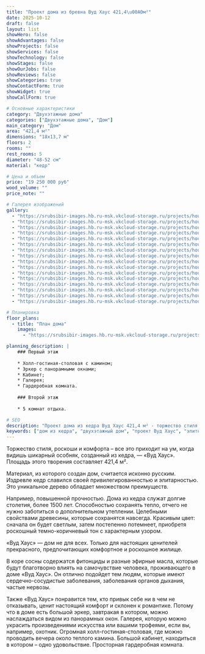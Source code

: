 ```yaml
---
title: "Проект дома из бревна Вуд Хаус 421,4\u00A0м²"
date: 2025-10-12
draft: false
layout: list
showHero: false
showAdvantages: false
showProjects: false
showServices: false
showTechnology: false
showStages: false
showOurJobs: false
showReviews: false
showCategories: true
showContactForm: true
showWidget: true
showCallForm: true

# Основные характеристики
category: "Двухэтажные дома"
categories: ["Двухэтажные дома", "Дом"]
main_category: "Дом"
area: "421,4 м²"
dimensions: "18x13,7 м"
floors: 2
rooms: ""
rest_rooms: 5
diameter: "48-52 см"
material: "кедр"

# Цена и объем
price: "19 250 000 руб"
wood_volume: ""
price_note: ""

# Галерея изображений
gallery:
  - "https://srubsibir-images.hb.ru-msk.vkcloud-storage.ru/projects/houses/vud-421/vud-421-1.jpg"
  - "https://srubsibir-images.hb.ru-msk.vkcloud-storage.ru/projects/houses/vud-421/vud-421-2.jpg"
  - "https://srubsibir-images.hb.ru-msk.vkcloud-storage.ru/projects/houses/vud-421/vud-421-3.jpg"
  - "https://srubsibir-images.hb.ru-msk.vkcloud-storage.ru/projects/houses/vud-421/vud-421-4.jpg"
  - "https://srubsibir-images.hb.ru-msk.vkcloud-storage.ru/projects/houses/vud-421/vud-421-5.jpg"
  - "https://srubsibir-images.hb.ru-msk.vkcloud-storage.ru/projects/houses/vud-421/vud-421-6.jpg"
  - "https://srubsibir-images.hb.ru-msk.vkcloud-storage.ru/projects/houses/vud-421/vud-421-7.jpg"
  - "https://srubsibir-images.hb.ru-msk.vkcloud-storage.ru/projects/houses/vud-421/vud-421-8.jpg"
  - "https://srubsibir-images.hb.ru-msk.vkcloud-storage.ru/projects/houses/vud-421/vud-421-9.jpg"
  - "https://srubsibir-images.hb.ru-msk.vkcloud-storage.ru/projects/houses/vud-421/vud-421-10.jpg"
  - "https://srubsibir-images.hb.ru-msk.vkcloud-storage.ru/projects/houses/vud-421/vud-421-11.jpg"
  - "https://srubsibir-images.hb.ru-msk.vkcloud-storage.ru/projects/houses/vud-421/vud-421-12.jpg"
  - "https://srubsibir-images.hb.ru-msk.vkcloud-storage.ru/projects/houses/vud-421/vud-421-13.jpg"
  - "https://srubsibir-images.hb.ru-msk.vkcloud-storage.ru/projects/houses/vud-421/vud-421-14.jpg"
  - "https://srubsibir-images.hb.ru-msk.vkcloud-storage.ru/projects/houses/vud-421/vud-421-15.jpg"
  - "https://srubsibir-images.hb.ru-msk.vkcloud-storage.ru/projects/houses/vud-421/vud-421-16.jpg"

# Планировка
floor_plans:
  - title: "План дома"
    images:
      - "https://srubsibir-images.hb.ru-msk.vkcloud-storage.ru/projects/houses/vud-421/vud-421-10.jpg"

planning_description: |
    ### Первый этаж
    
    * Холл-гостиная-столовая с камином;
    * Эркер с панорамными окнами;
    * Кабинет;
    * Галерея;
    * Гардеробная комната.
    
    ### Второй этаж
    
    * 5 комнат отдыха.

# SEO
description: "Проект дома из кедра Вуд Хаус 421,4 м² - торжество стиля, роскоши и комфорта. Двухэтажный дом с эркером, галереей и 5 комнатами отдыха."
keywords: ["дом из кедра", "двухэтажный дом", "проект Вуд Хаус", "элитный дом из бревна", "дом с эркером"]
---
```


Торжество стиля, роскоши и комфорта – все это приходит на ум, когда видишь шикарный особняк, созданный из кедра, — «Вуд Хаус». Площадь этого творения составляет 421,4 м².

Материал, из которого создан дом, считается исконно русским. Издревле кедр славился своей привилегированностью и элитарностью. Это уникальное дерево обладает множеством преимуществ.

Например, повышенной прочностью. Дома из кедра служат долгие столетия, более 1500 лет. Способностью сохранять тепло, отчего не нужно заботиться о дополнительном утеплении. Целебными свойствами древесины, которые сохранятся навсегда. Красивым цвет: сначала он будет светлым, затем постепенно потемнеет, приобретя роскошный темно-коричневый тон с характерным узором.

«Вуд Хаус» — дом не для всех. Только для настоящих ценителей прекрасного, предпочитающих комфортное и роскошное жилище.

В коре сосны содержатся фитонциды и разные эфирные масла, которые будут благотворно влиять на самочувствие человека, проживающего в доме «Вуд Хаус». Он отлично подойдет тем людям, которые имеют сердечно-сосудистые заболевания, заболевания органов дыхания, частые нервозы.

Также «Вуд Хаус» понравится тем, кто привык себе ни в чем не отказывать, ценит настоящий комфорт и склонен к романтике. Потому что в доме есть большой эркер, завтракая в котором, можно наслаждаться видом из панорамных окон. Галерея, которую можно украсить произведениями искусства или вашими трофеями, если вы, например, охотник. Огромная холл-гостиная-столовая, где можно проводить вечера около теплого камина. Большой кабинет, находиться в котором – одно удовольствие. Просторная гардеробная комната.